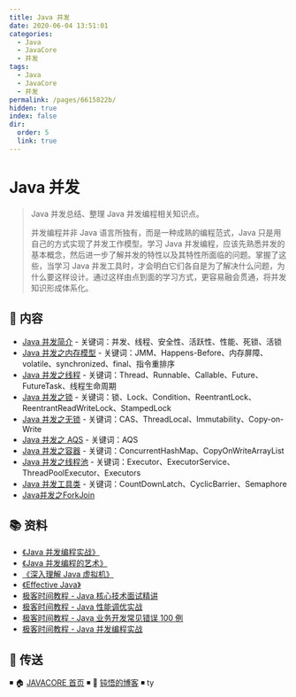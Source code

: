 ```yaml
---
title: Java 并发
date: 2020-06-04 13:51:01
categories:
  - Java
  - JavaCore
  - 并发
tags:
  - Java
  - JavaCore
  - 并发
permalink: /pages/6615822b/
hidden: true
index: false
dir:
  order: 5
  link: true
---
```


# Java 并发

> Java 并发总结、整理 Java 并发编程相关知识点。
>
> 并发编程并非 Java 语言所独有，而是一种成熟的编程范式，Java 只是用自己的方式实现了并发工作模型。学习 Java 并发编程，应该先熟悉并发的基本概念，然后进一步了解并发的特性以及其特性所面临的问题。掌握了这些，当学习 Java 并发工具时，才会明白它们各自是为了解决什么问题，为什么要这样设计。通过这样由点到面的学习方式，更容易融会贯通，将并发知识形成体系化。

## 📖 内容

- [Java 并发简介](Java并发简介.md) - 关键词：并发、线程、安全性、活跃性、性能、死锁、活锁
- [Java 并发之内存模型](Java并发之内存模型.md) - 关键词：JMM、Happens-Before、内存屏障、volatile、synchronized、final、指令重排序
- [Java 并发之线程](Java并发之线程.md) - 关键词：Thread、Runnable、Callable、Future、FutureTask、线程生命周期
- [Java 并发之锁](Java并发之锁.md) - 关键词：锁、Lock、Condition、ReentrantLock、ReentrantReadWriteLock、StampedLock
- [Java 并发之无锁](Java并发之无锁.md) - 关键词：CAS、ThreadLocal、Immutability、Copy-on-Write
- [Java 并发之 AQS](Java并发之AQS.md) - 关键词：AQS
- [Java 并发之容器](Java并发之容器.md) - 关键词：ConcurrentHashMap、CopyOnWriteArrayList
- [Java 并发之线程池](Java并发之线程池.md) - 关键词：Executor、ExecutorService、ThreadPoolExecutor、Executors
- [Java 并发工具类](Java并发工具类.md) - 关键词：CountDownLatch、CyclicBarrier、Semaphore
- [Java并发之ForkJoin](Java并发之ForkJoin.md)

## 📚 资料

- [《Java 并发编程实战》](https://book.douban.com/subject/10484692/)
- [《Java 并发编程的艺术》](https://book.douban.com/subject/26591326/)
- [《深入理解 Java 虚拟机》](https://book.douban.com/subject/34907497/)
- [《Effective Java》](https://book.douban.com/subject/30412517/)
- [极客时间教程 - Java 核心技术面试精讲](https://time.geekbang.org/column/intro/82)
- [极客时间教程 - Java 性能调优实战](https://time.geekbang.org/column/intro/100028001)
- [极客时间教程 - Java 业务开发常见错误 100 例](https://time.geekbang.org/column/intro/100047701)
- [极客时间教程 - Java 并发编程实战](https://time.geekbang.org/column/intro/100023901)

## 🚪 传送

◾ 🏠 [JAVACORE 首页](https://github.com/dunwu/javacore) ◾ 🎯 [钝悟的博客](https://dunwu.github.io/waterdrop/) ◾
ty
